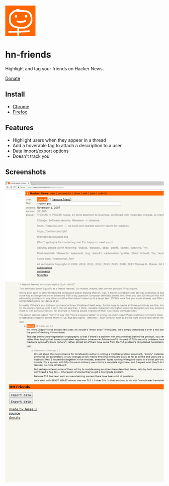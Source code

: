 ![icon](hn-friends/icons/96.png)
# hn-friends
Highlight and tag your friends on Hacker News.

[Donate](https://www.buymeacoffee.com/jesse)

## Install
* [Chrome](https://chrome.google.com/webstore/detail/hn-friends/ffgfcbfgdemibfcpcfkpicfgkiojbdkn)
* [Firefox](https://addons.mozilla.org/en-US/firefox/addon/hn-friends/)

## Features
* Highlight users when they appear in a thread
* Add a hoverable tag to attach a description to a user
* Data import/export options
* Doesn't track you

## Screenshots

![profile](screenshots/profile.png)
![thread](screenshots/thread.png)
![options](screenshots/options.png)
